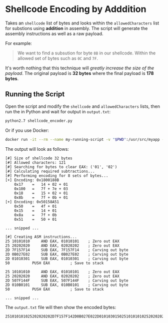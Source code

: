 # Shellcode Encoding by Adddition
Takes an `shellcode` list of bytes and looks within the `allowedCharacters` list for substions using **addition** in assembly. The script will generate the assembly instructions as well as a raw payload.

For example:

> We want to find a subsution for byte `8B` in our shellcode. Within the allowed set of bytes such as `0C` and `7F`.

It's worth nothing that this technique will *greatly increase the size of the payload*. The original payload is **32 bytes** where the final payload is **178 bytes**.

## Running the Script
Open the script and modify the `shellcode` and `allowedCharacters` lists, then run the in Python and wait for output in `output.txt`:

```bash
python2.7 shellcode_encoder.py
```

Or if you use Docker:

```bash
docker run -it --rm --name my-running-script -v "$PWD":/usr/src/myapp -w /usr/src/myapp python:2 python shellcode_encoder.py
```

The output will look as follows:

```text
[#] Size of shellcode 32 bytes
[#] Allowed characters: 121
[#] Searching for bytes to clear EAX: ('01', '02')
[#] Calculating required subtractions...
[#] Performing encoding for 8 sets of bytes...
[+] Encoding: 0x1800188B
	0x17	=	14 + 02 + 01
	0x100	=	7f + 7e + 03
	0x18	=	15 + 02 + 01
	0x8b	=	7f + 0b + 01
[+] Encoding: 0x50158A51
	0x50	=	4f + 01
	0x15	=	14 + 01
	0x8a	=	7f + 0b
	0x51	=	50 + 01

... snipped ...

[#] Creating ASM instructions...
25 10101010		AND EAX, 01010101	 ; Zero out EAX
25 20202020		AND EAX, 02020202	 ; Zero out EAX
2D 7F157F14		SUB EAX, 7F157F14	 ; Carving out byte
2D 0B027E02		SUB EAX, 0B027E02	 ; Carving out byte
2D 01010301		SUB EAX, 01010301	 ; Carving out byte
50			PUSH EAX		 ; Save to stack

25 10101010		AND EAX, 01010101	 ; Zero out EAX
25 20202020		AND EAX, 02020202	 ; Zero out EAX
2D 507F144F		SUB EAX, 507F144F	 ; Carving out byte
2D 010B0101		SUB EAX, 010B0101	 ; Carving out byte
50			PUSH EAX		 ; Save to stack

... snipped ...
```

The `output.txt` file will then show the encoded bytes:

```text
251010101025202020202D7F157F142D0B027E022D0101030150251010101025202020202D507F144F2D010B010150251010101025202020202D7F7F73042D120E010150251010101025202020202D10467F7F2D01010C1850251010101025202020202D7F7F7F7F2D457B260C50251010101025202020202D7F7F317F2D7F28015250251010101025202020202D7F7F7F7F2D723E2E1650251010101025202020202D7F7B327F2D1A02027E2D0101010350
```
